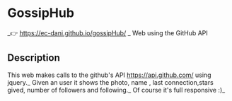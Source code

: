 # GossipHub 
_👉 https://ec-dani.github.io/gossipHub/ _
Web using the GitHub API

## Description
This web makes calls to the github's API https://api.github.com/ using jquery._
Given an user it shows the photo, name , last connection,stars gived, number of followers and following._
Of course it's full responsive :)_
